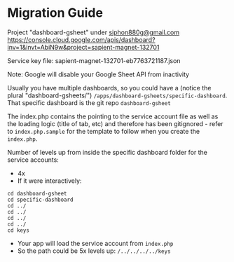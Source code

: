 # Migration Guide

Project "dashboard-gsheet" under siphon880g@gmail.com
https://console.cloud.google.com/apis/dashboard?inv=1&invt=AbiN9w&project=sapient-magnet-132701

Service key file: sapient-magnet-132701-eb7763721187.json

Note: Google will disable your Google Sheet API from inactivity

Usually you have multiple dashboards, so you could have a (notice the plural "dashboard-gsheets/") `/apps/dashboard-gsheets/specific-dashboard`. That specific dashboard is the git repo `dashboard-gsheet`

The index.php contains the pointing to the service account file as well as the loading logic (title of tab, etc) and therefore has been gitignored - refer to `index.php.sample` for the template to follow when you create the `index.php`.

Number of levels up from inside the specific dashboard folder for the service accounts:
- 4x
- If it were interactively:
```
cd dashboard-gsheet
cd specific-dashboard
cd ../
cd ../
cd ../
cd ../
cd keys
```
- Your app will load the service account from `index.php`
- So the path could be 5x levels up: `/../../../../keys`